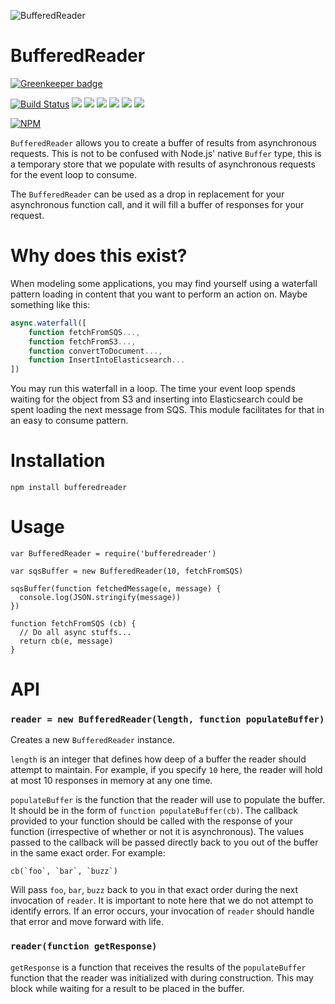 ![BufferedReader](./docs/logo.png)

# BufferedReader

[![Greenkeeper badge](https://badges.greenkeeper.io/retrohacker/buffered-reader.svg)](https://greenkeeper.io/)

[![Build Status](https://travis-ci.org/retrohacker/buffered-reader.png?branch=master)](https://travis-ci.org/retrohacker/buffered-reader) ![](https://img.shields.io/github/issues/retrohacker/buffered-reader.svg) ![](https://img.shields.io/npm/dm/bufferedreader.svg) ![](https://img.shields.io/npm/dt/bufferedreader.svg) ![](https://img.shields.io/npm/v/bufferedreader.svg) ![](https://img.shields.io/npm/l/bufferedreader.svg)  ![](https://img.shields.io/twitter/url/https/github.com/retrohacker/bufferedreader.svg?style=social)

[![NPM](https://nodei.co/npm/bufferedreader.png?downloads=true&downloadRank=true&stars=true)](https://nodei.co/npm/bufferedreader/)

`BufferedReader` allows you to create a buffer of results from asynchronous requests. This is not to be confused with Node.js' native `Buffer` type, this is a temporary store that we populate with results of asynchronous requests for the event loop to consume.

The `BufferedReader` can be used as a drop in replacement for your asynchronous function call, and it will fill a buffer of responses for your request.

# Why does this exist?

When modeling some applications, you may find yourself using a waterfall pattern loading in content that you want to perform an action on. Maybe something like this:

```js
async.waterfall([
    function fetchFromSQS...,
    function fetchFromS3...,
    function convertToDocument...,
    function InsertIntoElasticsearch...
])
```

You may run this waterfall in a loop. The time your event loop spends waiting for the object from S3 and inserting into Elasticsearch could be spent loading the next message from SQS. This module facilitates for that in an easy to consume pattern.

# Installation

`npm install bufferedreader`

# Usage

```
var BufferedReader = require('bufferedreader')

var sqsBuffer = new BufferedReader(10, fetchFromSQS)

sqsBuffer(function fetchedMessage(e, message) {
  console.log(JSON.stringify(message))
})

function fetchFromSQS (cb) {
  // Do all async stuffs...
  return cb(e, message)
}
```

# API

### `reader = new BufferedReader(length, function populateBuffer)`

Creates a new `BufferedReader` instance.

`length` is an integer that defines how deep of a buffer the reader should attempt to maintain. For example, if you specify `10` here, the reader will hold at most 10 responses in memory at any one time.

`populateBuffer` is the function that the reader will use to populate the buffer. It should be in the form of `function populateBuffer(cb)`. The callback provided to your function should be called with the response of your function (irrespective of whether or not it is asynchronous). The values passed to the callback will be passed directly back to you out of the buffer in the same exact order. For example:

```
cb(`foo`, `bar`, `buzz`)
```

Will pass `foo`, `bar`, `buzz` back to you in that exact order during the next invocation of `reader`. It is important to note here that we do not attempt to identify errors. If an error occurs, your invocation of `reader` should handle that error and move forward with life.

### `reader(function getResponse)`

`getResponse` is a function that receives the results of the `populateBuffer` function that the reader was initialized with during construction. This may block while waiting for a result to be placed in the buffer.
